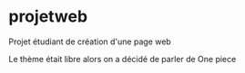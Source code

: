 # projetweb
Projet étudiant de création d'une page web

Le thème était libre alors on a décidé de parler de One piece 
